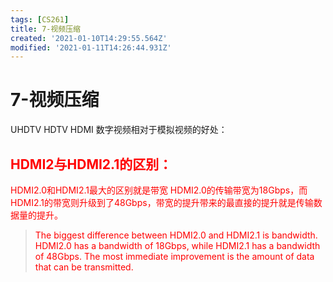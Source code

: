 ```yaml
---
tags: [CS261]
title: 7-视频压缩
created: '2021-01-10T14:29:55.564Z'
modified: '2021-01-11T14:26:44.931Z'
---
```


# 7-视频压缩
UHDTV
HDTV
HDMI
数字视频相对于模拟视频的好处：


## <font color="red">HDMI2与HDMI2.1的区别：
HDMI2.0和HDMI2.1最大的区别就是带宽
HDMI2.0的传输带宽为18Gbps，而HDMI2.1的带宽则升级到了48Gbps，带宽的提升带来的最直接的提升就是传输数据量的提升。<font>
> <font color="red">The biggest difference between HDMI2.0 and HDMI2.1 is bandwidth.
HDMI2.0 has a bandwidth of 18Gbps, while HDMI2.1 has a bandwidth of 48Gbps. The most immediate improvement is the amount of data that can be transmitted.<font>


